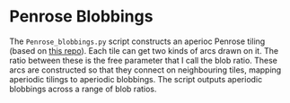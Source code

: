 # Penrose Blobbings
The `Penrose_blobbings.py` script constructs an aperioc Penrose tiling (based on [this repo](https://github.com/xnx/penrose/blob/master/penrose.py)). Each tile can get two kinds of arcs drawn on it. The ratio between these is the free parameter that I call the blob ratio. These arcs are constructed so that they connect on neighbouring tiles, mapping aperiodic tilings to aperiodic blobbings. The script outputs aperiodic blobbings across a range of blob ratios.
